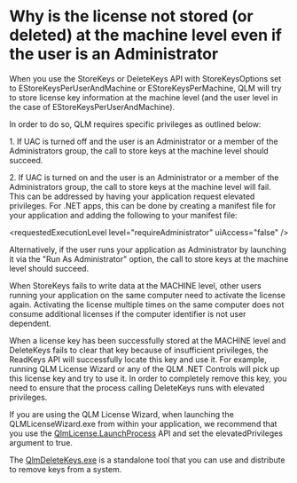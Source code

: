 # Why is the license not stored (or deleted) at the machine level even if the user is an Administrator

When you use the StoreKeys or DeleteKeys API with StoreKeysOptions set to EStoreKeysPerUserAndMachine or EStoreKeysPerMachine, QLM will try to store license key information at the machine level (and the user level in the case of EStoreKeysPerUserAndMachine).

In order to do so, QLM requires specific privileges as outlined below:

1\. If UAC is turned off and the user is an Administrator or a member of the Administrators group, the call to store keys at the machine level should succeed.

2\. If UAC is turned on and the user is an Administrator or a member of the Administrators group, the call to store keys at the machine level will fail. This can be addressed by having your application request elevated privileges. For .NET apps, this can be done by creating a manifest file for your application and adding the following to your manifest file:

&#x20;         \<requestedExecutionLevel level="requireAdministrator" uiAccess="false" />

Alternatively, if the user runs your application as Administrator by launching it via the "Run As Administrator" option, the call to store keys at the machine level should succeed.

When StoreKeys fails to write data at the MACHINE level, other users running your application on the same computer need to activate the license again. Activating the license multiple times on the same computer does not consume additional licenses if the computer identifier is not user dependent.

When a license key has been successfully stored at the MACHINE level and DeleteKeys fails to clear that key because of insufficient privileges, the ReadKeys API will successfully locate this key and use it. For example, running QLM License Wizard or any of the QLM .NET Controls will pick up this license key and try to use it. In order to completely remove this key, you need to ensure that the process calling DeleteKeys runs with elevated privileges.

If you are using the QLM License Wizard, when launching the QLMLicenseWizard.exe from within your application, we recommend that you use the [QlmLicense.LaunchProcess](https://support.soraco.co/hc/en-us/articles/115004668486-QlmLicense-LaunchProcess) API and set the elevatedPrivileges argument to true.&#x20;

The [QlmDeleteKeys.exe](https://support.soraco.co/hc/en-us/articles/203691130-Tool-to-delete-registered-license-keys-on-a-system) is a standalone tool that you can use and distribute to remove keys from a system.
